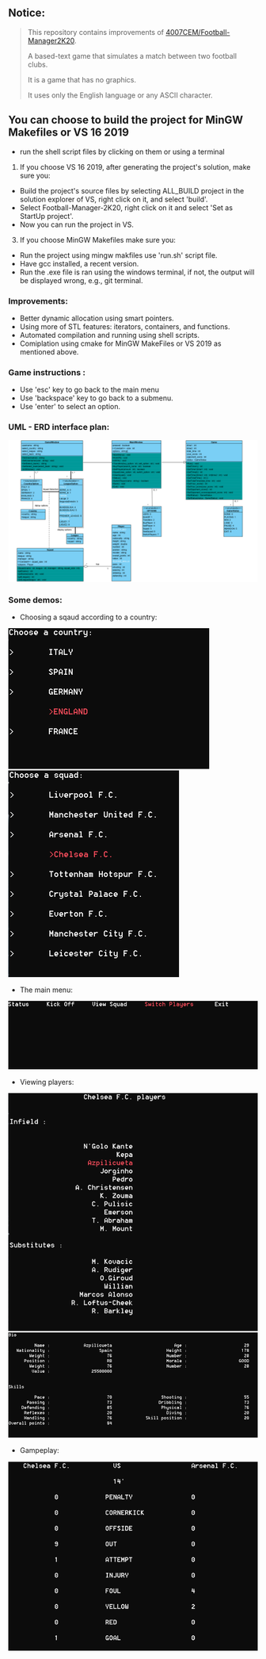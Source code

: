
## Notice:
> This repository contains improvements of [4007CEM/Football-Manager2K20](https://github.com/4007CEM/Football-Manager-2K20).
>
> A based-text game that simulates a match between two football clubs.
> 
> It is a game that has no graphics. 
> 
> It uses only the English language or any ASCII character.

## You can choose to build the project for MinGW Makefiles or VS 16 2019

- run the shell script files by clicking on them or using a terminal
1. If you choose VS 16 2019, after generating the project's solution, make sure you:
* Build the project's source files by selecting ALL_BUILD project in the solution explorer of VS, right click on it, and select 'build'.
* Select Football-Manager-2K20, right click on it and select 'Set as StartUp project'.
* Now you can run the project in VS.

3. If you choose MinGW Makefiles make sure you:
* Run the project using mingw makfiles use 'run.sh' script file.
* Have gcc installed, a recent version.
* Run the .exe file is ran using the windows terminal, if not, the output will be displayed wrong, e.g., git terminal.

### Improvements:
* Better dynamic allocation using smart pointers.
* Using more of STL features: iterators, containers, and functions.
* Automated compilation and running using shell scripts.
* Comiplation using cmake for MinGW MakeFiles or VS 2019 as mentioned above.

### Game instructions :

* Use 'esc' key to go back to the main menu
* Use 'backspace' key to go back to a submenu.
* Use 'enter' to select an option.

### UML - ERD interface plan:


![](/images/interface_plan.PNG)

### Some demos:
* Choosing a sqaud according to a country:

![](/images/na.PNG) 
![](/images/squads.PNG)

* The main menu:

![](/images/menu.PNG)

* Viewing players:

![](/images/Capture.PNG)
![](/images/pl.PNG)

* Gampeplay:

![](/images/gameplay.PNG)
